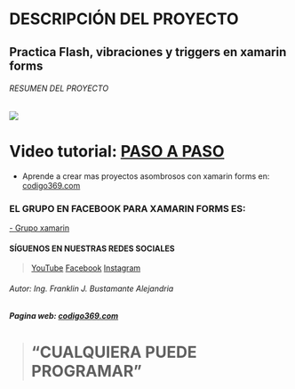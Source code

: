 # **DESCRIPCIÓN DEL PROYECTO**
## Practica Flash, vibraciones y triggers en xamarin forms
###### RESUMEN DEL PROYECTO
![](https://i.ibb.co/WBr1x8f/Demofisico.gif)

# **Video tutorial:** [PASO A PASO](https://www.youtube.com/watch?v=RG4QOw5lQII&t=172s "PASO A PASO")
- Aprende a crear mas proyectos asombrosos con xamarin forms en: [codigo369.com]( https://codigo369.com/ "codigo369.com")
### EL GRUPO EN FACEBOOK PARA XAMARIN FORMS ES: 
[- Grupo xamarin](https://www.facebook.com/groups/286701753513107 "- Grupo Xamarin")

#### SÍGUENOS EN NUESTRAS REDES SOCIALES
> [YouTube](https://www.youtube.com/c/Codigo369 "YouTube")
[Facebook](https://www.faceboo "Facebook")
[Instagram](https://www.instagram.com/codigo369/ "Instagram")

###### Autor: Ing. Franklin J. Bustamante Alejandria
##### Pagina web: [codigo369.com](https://codigo369.com/ "codigo369.com")
> # “CUALQUIERA PUEDE PROGRAMAR”
